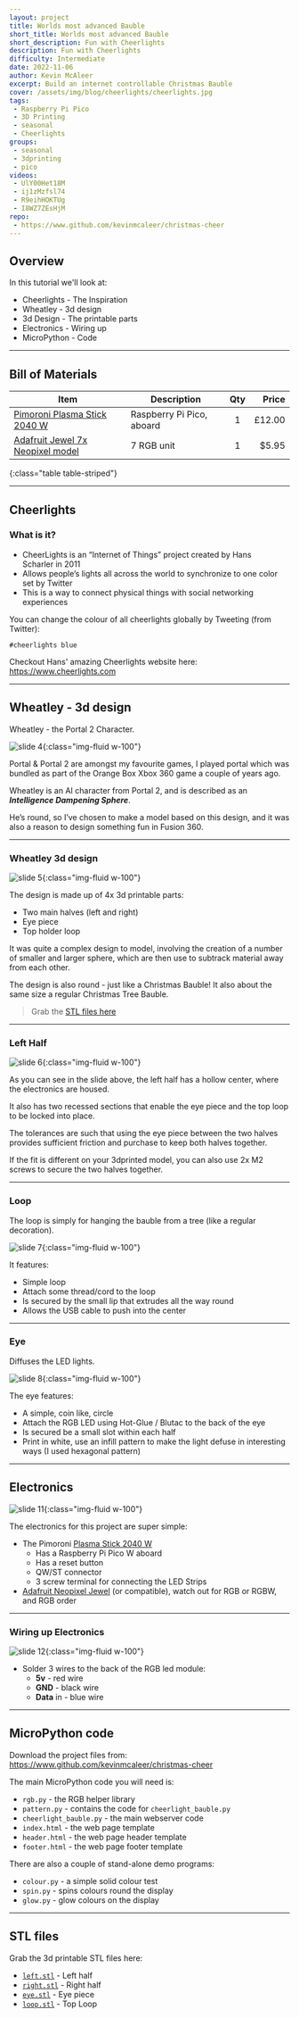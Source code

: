 ```yaml
---
layout: project
title: Worlds most advanced Bauble
short_title: Worlds most advanced Bauble
short_description: Fun with Cheerlights
description: Fun with Cheerlights
difficulty: Intermediate
date: 2022-11-06
author: Kevin McAleer
excerpt: Build an internet controllable Christmas Bauble
cover: /assets/img/blog/cheerlights/cheerlights.jpg
tags:
 - Raspberry Pi Pico
 - 3D Printing
 - seasonal
 - Cheerlights
groups:
 - seasonal
 - 3dprinting
 - pico
videos:
 - UlY00Het18M
 - ij1zMzfsl74
 - R9eihHOKTUg
 - I8WZ7ZEsHjM
repo:
 - https://www.github.com/kevinmcaleer/christmas-cheer
---
```


## Overview

In this tutorial we'll look at:

* Cheerlights - The Inspiration
* Wheatley - 3d design
* 3d Design - The printable parts
* Electronics - Wiring up
* MicroPython - Code

---

## Bill of Materials

Item                             | Description               | Qty |  Price
---------------------------------|---------------------------|:---:|------:
[Pimoroni Plasma Stick 2040 W](https://shop.pimoroni.com/products/plasma-stick-2040-w)    | Raspberry Pi Pico, aboard |  1  | £12.00
[Adafruit Jewel 7x Neopixel model](https://www.adafruit.com/product/2226) | 7 RGB unit                |  1  |  $5.95
{:class="table table-striped"}

---

## Cheerlights

### What is it?

* CheerLights is an “Internet of Things” project created by Hans Scharler in 2011
* Allows people’s lights all across the world to synchronize to one color set by Twitter
* This is a way to connect physical things with social networking experiences

You can change the colour of all cheerlights globally by Tweeting (from Twitter):

`#cheerlights blue`

Checkout Hans' amazing Cheerlights website here: <https://www.cheerlights.com>

---

## Wheatley - 3d design

Wheatley - the Portal 2 Character.

![slide 4](/assets/img/blog/cheerlights/slide.004.jpeg){:class="img-fluid w-100"}

Portal & Portal 2 are amongst my favourite games, I played portal which was bundled as part of the Orange Box Xbox 360 game a couple of years ago.

Wheatley is an AI character from Portal 2, and is described as an ***Intelligence Dampening Sphere***.

He’s round, so I’ve chosen to make a model based on this design, and it was also a reason to design something fun in Fusion 360.

---

### Wheatley 3d design

![slide 5](/assets/img/blog/cheerlights/slide.005.jpeg){:class="img-fluid w-100"}

The design is made up of 4x 3d printable parts:

* Two main halves (left and right)
* Eye piece
* Top holder loop

It was quite a complex design to model, involving the creation of a number of smaller and larger sphere, which are then use to subtrack material away from each other.

The design is also round - just like a Christmas Bauble!
It also about the same size a regular Christmas Tree Bauble.

> Grab the [STL files here](#stl-files)

---

### Left Half

![slide 6](/assets/img/blog/cheerlights/slide.006.jpeg){:class="img-fluid w-100"}

As you can see in the slide above, the left half has a hollow center, where the electronics are housed.

It also has two recessed sections that enable the eye piece and the top loop to be locked into place.

The tolerances are such that using the eye piece between the two halves provides sufficient friction and purchase to keep both halves together.

If the fit is different on your 3dprinted model, you can also use 2x M2 screws to secure the two halves together.

---

### Loop

The loop is simply for hanging the bauble from a tree (like a regular decoration).

![slide 7](/assets/img/blog/cheerlights/slide.007.jpeg){:class="img-fluid w-100"}

It features:

* Simple loop
* Attach some thread/cord to the loop
* Is secured by the small lip that extrudes all the way round
* Allows the USB cable to push into the center

---

### Eye

Diffuses the LED lights.

![slide 8](/assets/img/blog/cheerlights/slide.008.jpeg){:class="img-fluid w-100"}

The eye features:

* A simple, coin like, circle
* Attach the RGB LED using Hot-Glue / Blutac to the back of the eye
* Is secured be a small slot within each half
* Print in white, use an infill pattern to make the light defuse in interesting ways (I used hexagonal pattern)

---

## Electronics

![slide 11](/assets/img/blog/cheerlights/slide.011.jpeg){:class="img-fluid w-100"}

The electronics for this project are super simple:

* The Pimoroni [Plasma Stick 2040 W](https://shop.pimoroni.com/products/plasma-stick-2040-w)
  * Has a Raspberry Pi Pico W aboard
  * Has a reset button
  * QW/ST connector
  * 3 screw terminal for connecting the LED Strips
* [Adafruit Neopixel Jewel](https://www.adafruit.com/product/2226) (or compatible), watch out for RGB or RGBW, and RGB order
  
---

### Wiring up Electronics

![slide 12](/assets/img/blog/cheerlights/slide.012.jpeg){:class="img-fluid w-100"}

* Solder 3 wires to the back of the RGB led module:
  * **5v** - red wire
  * **GND** - black wire
  * **Data** in - blue wire

---

## MicroPython code

Download the project files from: <https://www.github.com/kevinmcaleer/christmas-cheer>

The main MicroPython code you will need is:

* `rgb.py` - the RGB helper library
* `pattern.py` - contains the code for `cheerlight_bauble.py`
* `cheerlight_bauble.py` - the main webserver code
* `index.html` - the web page template
* `header.html` - the web page header template
* `footer.html` - the web page footer template

There are also a couple of stand-alone demo programs:

* `colour.py` - a simple solid colour test
* `spin.py` - spins colours round the display
* `glow.py` - glow colours on the display

---

## STL files

Grab the 3d printable STL files here:

* [`left.stl`](/assets/stl/cheerlights/left.stl) - Left half
* [`right.stl`](/assets/stl/cheerlights/right.stl) - Right half
* [`eye.stl`](/assets/stl/cheerlights/eye.stl) - Eye piece
* [`loop.stl`](/assets/stl/cheerlights/loop.stl) - Top Loop
